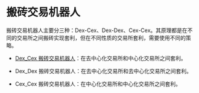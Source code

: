 # 搬砖交易机器人

搬砖交易机器人主要分三种：Dex-Cex、Dex-Dex、Cex-Cex。其原理都是在不同的交易所之间搬砖实现套利，但在不同性质的交易所套利，需要使用不同的策略。

- [Dex_Cex 搬砖交易机器人](./Dex_Cex.md)：在去中心化交易所和中心化交易所之间套利。

- Dex_Dex 搬砖交易机器人：在去中心化交易所和去中心化交易所之间套利。

- Cex_Cex 搬砖交易机器人：在中心化交易所和中心化交易所之间套利。